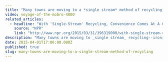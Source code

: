 ```yaml
---
title: "Many towns are moving to a *single stream* method of recycling,"
video: voyage-of-the-mobro-4000
related_articles:
  - headline: "With 'Single-Stream' Recycling, Convenience Comes At A Cost"
    source: "NPR"
    link: "http://www.npr.org/2015/03/31/396319000/with-single-stream-recycling-convenience-comes-at-a-cost"
description: "Many towns are moving to _single stream_ recycling--ironically, today's recycling movement got its start with a giant barge of garbage no one wanted."
date: 2015-04-01T17:06:00.000Z
published: true
slug: many-towns-are-moving-to-a-single-stream-method-of-recycling
---
```


